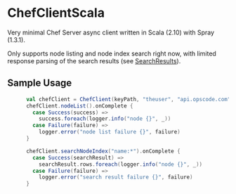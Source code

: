 ChefClientScala
===============

Very minimal Chef Server async client written in Scala (2.10) with Spray (1.3.1).

Only supports node listing and node index search right now, with limited response parsing of the search results (see [SearchResults]).


Sample Usage
------------

```scala
      val chefClient = ChefClient(keyPath, "theuser", "api.opscode.com", Some("/organizations/myorg"))
      chefClient.nodeList().onComplete {
        case Success(success) =>
          success.foreach(logger.info("node {}", _))
        case Failure(failure) =>
          logger.error("node list failure {}", failure)
      }

      chefClient.searchNodeIndex("name:*").onComplete {
        case Success(searchResult) =>
          searchResult.rows.foreach(logger.info("node {}", _))
        case Failure(failure) =>
          logger.error("search result failure {}", failure)
      }
```


[SearchResults]:https://github.com/nefilim/ChefClientScala/blob/master/src/main/scala/org/nefilim/chefclient/domain/Endpoints.scala
